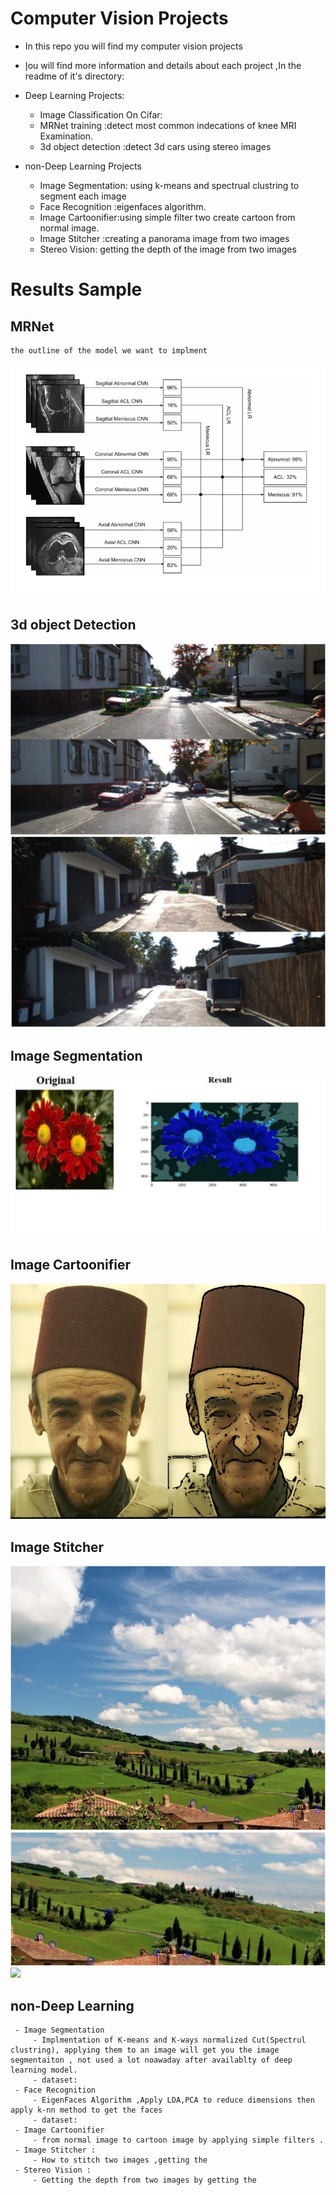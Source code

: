 


# Computer Vision Projects

	

 - In this repo you will find my computer vision projects
 - إou will find more information and details about each project ,In the readme  of it's directory:

 - Deep Learning Projects:
	 - 	 Image Classification On Cifar:
	 - 	 MRNet training  :detect most common indecations of knee MRI Examination.
	 - 	 3d object detection :detect 3d cars using stereo images 
 - non-Deep Learning Projects
	 - Image Segmentation: using k-means and spectrual clustring to segment each image
	 - Face Recognition :eigenfaces algorithm.
	 - Image Cartoonifier:using simple filter two create cartoon from normal image.
	 - Image Stitcher :creating a panorama image from two images 
	 - Stereo Vision: getting the depth of the image from two images
	
		


	

# Results Sample

## MRNet
	the outline of the model we want to implment 
	  
![](MRNet-Classification/outline.jpg)

## 3d object Detection 
![](3d%20object%20Detection/results/r1.jpg)
![](3d%20object%20Detection/results/r2.jpg)
## Image Segmentation
![](Image-Segmentation/images/original%20and%20result.jpg)
## Image Cartoonifier
![](Image-Cartoonifying/images/Before%20and%20After.jpg)
## Image Stitcher 
![](Image-Mosaics-Stitcher/images/first%20image.jpg)
![](Image-Mosaics-Stitcher/images/second%20image.jpg)
![](Image-Mosaics-Stitcher/images/Image-Mosaics-Stitcher/images/panorama.jpg)


## non-Deep Learning

	 - Image Segmentation
		 - Implmentation of K-means and K-ways normalized Cut(Spectrul clustring), applying them to an image will get you the image segmentaiton , not used a lot noawaday after availablty of deep learning model.
		 - dataset:
	 - Face Recognition 
		 - EigenFaces Algorithm ,Apply LDA,PCA to reduce dimensions then apply k-nn method to get the faces 
		 - dataset:
	 - Image Cartoonifier
		 - from normal image to cartoon image by applying simple filters .
	 - Image Stitcher :
		 - How to stitch two images ,getting the 
	 - Stereo Vision :
		 - Getting the depth from two images by getting the 


